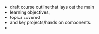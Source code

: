 
- draft course outline that lays out the main 
- learning objectives, 
- topics covered
- and key projects/hands on components.
- 